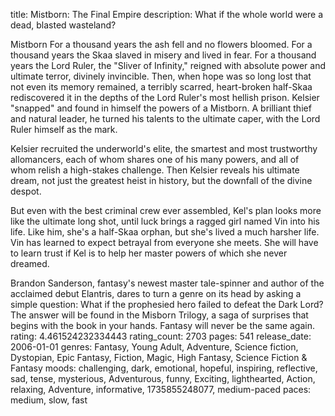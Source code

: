 title: Mistborn: The Final Empire
description: What if the whole world were a dead, blasted wasteland?

Mistborn
For a thousand years the ash fell and no flowers bloomed. For a thousand years the Skaa slaved in misery and lived in fear. For a thousand years the Lord Ruler, the "Sliver of Infinity," reigned with absolute power and ultimate terror, divinely invincible. Then, when hope was so long lost that not even its memory remained, a terribly scarred, heart-broken half-Skaa rediscovered it in the depths of the Lord Ruler's most hellish prison. Kelsier "snapped" and found in himself the powers of a Mistborn. A brilliant thief and natural leader, he turned his talents to the ultimate caper, with the Lord Ruler himself as the mark.

Kelsier recruited the underworld's elite, the smartest and most trustworthy allomancers, each of whom shares one of his many powers, and all of whom relish a high-stakes challenge. Then Kelsier reveals his ultimate dream, not just the greatest heist in history, but the downfall of the divine despot.

But even with the best criminal crew ever assembled, Kel's plan looks more like the ultimate long shot, until luck brings a ragged girl named Vin into his life. Like him, she's a half-Skaa orphan, but she's lived a much harsher life. Vin has learned to expect betrayal from everyone she meets. She will have to learn trust if Kel is to help her master powers of which she never dreamed.

Brandon Sanderson, fantasy's newest master tale-spinner and author of the acclaimed debut Elantris, dares to turn a genre on its head by asking a simple question: What if the prophesied hero failed to defeat the Dark Lord? The answer will be found in the Misborn Trilogy, a saga of surprises that begins with the book in your hands. Fantasy will never be the same again.
rating: 4.461524232334443
rating_count: 2703
pages: 541
release_date: 2006-01-01
genres: Fantasy, Young Adult, Adventure, Science fiction, Dystopian, Epic Fantasy, Fiction, Magic, High Fantasy, Science Fiction & Fantasy
moods: challenging, dark, emotional, hopeful, inspiring, reflective, sad, tense, mysterious, Adventurous, funny, Exciting, lighthearted, Action, relaxing, Adventure, informative, 1735855248077, medium-paced
paces: medium, slow, fast